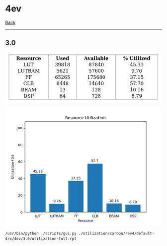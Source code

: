 # 4ev

[Back](<../rev4.md>)

---

## 3.0

<p align="center">
	<img src="../../../../../images/carbon/rev4/default-4rx/4ev/3.0/table.jpg" />
</p>

<p align="center">
	<img src="../../../../../images/carbon/rev4/default-4rx/4ev/3.0/graph.png" />
</p>

`/usr/bin/python ./scripts/gui.py ./utilization/carbon/rev4/default-4rx/4ev/3.0/utilization-full.rpt`

